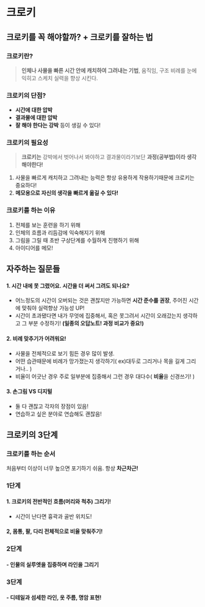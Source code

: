 # 크로키
## 크로키를 꼭 해야할까? + 크로키를 잘하는 법

### 크로키란?
> **인체나 사물을 빠른 시간 안에 캐치하여 그려내는 기법**, 움직임, 구조 비례를 눈에 익히고 스케치 실력을 향상 시킨다.

### 크로키의 단점?
- **시간에 대한 압박**
- **결과물에 대한 압박**
- **잘 해야 한다는 강박**
등이 생길 수 있다!

### 크로키의 필요성
> **크로키는** 강박에서 벗어나서 봐야하고 결과물이라기보단 **과정(공부법)이라 생각해야한다!**

1. 사물을 빠르게 캐치하고 그려내는 능력은 항상 유용하게 작용하기때문에 크로키는 중요하다!
2. **메모용으로 자신의 생각을 빠르게 옮길 수 있다!**

### 크로키를 하는 이유
1. 전체를 보는 훈련을 하기 위해
2. 인체의 흐름과 리듬감에 익숙해지기 위해
3. 그림을 그릴 때 초반 구상단계를 수월하게 진행하기 위해
4. 아이디어를 메모!

## 자주하는 질문들
#### **1. 시간 내에 못 그렸어요. 시간을 더 써서 그려도 되나요?**<br>
-  어느정도의 시간이 오버되는 것은 괜찮지만 가능하면 **시간 준수를 권장**, 주어진 시간에 맞춰야 실력향상 가능성 UP!<br>
-  시간이 초과됐다면 내가 무엇에 집중해서, 혹은 못그려서 시간이 오래갔는지 생각하고 그 부분 수정하기! **(일종의 오답노트! 과정 비교가 중요!)**
#### 2. 비례 맞추기가 어려워요!
- 사물을 전체적으로 보기 힘든 경우 많이 발생.
- 어떤 습관때문에 비례가 망가졌는지 생각하기(  ex)대두로 그리거나 목을 길게 그리거나.. )
- 비율이 어긋난 경우 주로 일부분에 집중해서 그런 경우 대다수( **비율**을 신경쓰기! )
#### 3. 손그림 VS 디지털
- 둘 다 괜찮고 각자의 장점이 있음!
- 연습하고 싶은 분야로 연습해도 괜찮음!<br>
## 크로키의 3단계
### 크로키를 하는 순서
처음부터 이상이 너무 높으면 포기하기 쉬움. 항상 **차근차근!**
### 1단계
#### 1. 크로키의 전반적인 흐름(머리와 척추) 그리기!
- 시간이 난다면 흉곽과 골반 위치도!
#### 2, 몸통, 팔, 다리 전체적으로 비율 맞춰주기!
### 2단계
#### - 인물의 실루엣을 집중하며 라인을 그리기
### 3단계
#### - 디테일과 섬세한 라인, 옷 주름, 명암 표현!